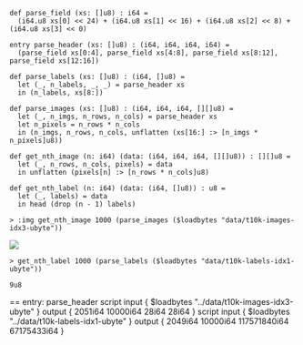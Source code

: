 ```futhark
def parse_field (xs: []u8) : i64 =
  (i64.u8 xs[0] << 24) + (i64.u8 xs[1] << 16) + (i64.u8 xs[2] << 8) + (i64.u8 xs[3] << 0)

entry parse_header (xs: []u8) : (i64, i64, i64, i64) =
  (parse_field xs[0:4], parse_field xs[4:8], parse_field xs[8:12], parse_field xs[12:16])

def parse_labels (xs: []u8) : (i64, []u8) =
  let (_, n_labels, _, _) = parse_header xs
  in (n_labels, xs[8:])

def parse_images (xs: []u8) : (i64, i64, i64, [][]u8) =
  let (_, n_imgs, n_rows, n_cols) = parse_header xs
  let n_pixels = n_rows * n_cols
  in (n_imgs, n_rows, n_cols, unflatten (xs[16:] :> [n_imgs * n_pixels]u8))

def get_nth_image (n: i64) (data: (i64, i64, i64, [][]u8)) : [][]u8 =
  let (_, n_rows, n_cols, pixels) = data
  in unflatten (pixels[n] :> [n_rows * n_cols]u8)

def get_nth_label (n: i64) (data: (i64, []u8)) : u8 =
  let (_, labels) = data
  in head (drop (n - 1) labels)
```

```
> :img get_nth_image 1000 (parse_images ($loadbytes "data/t10k-images-idx3-ubyte"))
```

![](media/06a.mnist-img/42aff1a3f150bce6ac5a4f5cf60e00a7-img.png)


```
> get_nth_label 1000 (parse_labels ($loadbytes "data/t10k-labels-idx1-ubyte"))
```

```
9u8
```



==
entry: parse_header
script input { $loadbytes "../data/t10k-images-idx3-ubyte" }
output {  2051i64 10000i64 28i64 28i64  }
script input { $loadbytes "../data/t10k-labels-idx1-ubyte" }
output {  2049i64 10000i64 117571840i64 67175433i64 }
